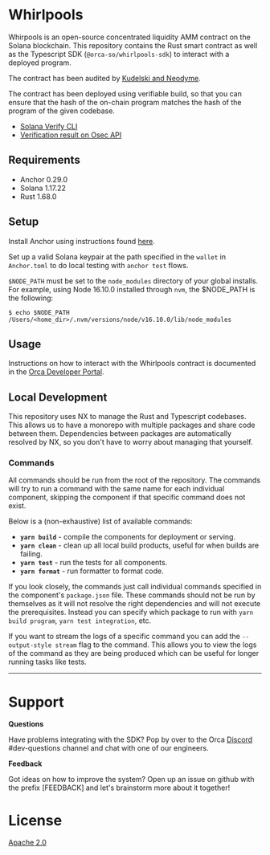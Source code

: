 # Whirlpools

Whirpools is an open-source concentrated liquidity AMM contract on the Solana blockchain.
This repository contains the Rust smart contract as well as the Typescript SDK (`@orca-so/whirlpools-sdk`) to interact with a deployed program.

The contract has been audited by [Kudelski and Neodyme](https://orca-so.gitbook.io/orca-developer-portal/whirlpools/overview#security-audits).

The contract has been deployed using verifiable build, so that you can ensure that the hash of the on-chain program matches the hash of the program of the given codebase.
- [Solana Verify CLI](https://github.com/Ellipsis-Labs/solana-verifiable-build)
- [Verification result on Osec API](https://verify.osec.io/status/whirLbMiicVdio4qvUfM5KAg6Ct8VwpYzGff3uctyCc)

## Requirements

- Anchor 0.29.0
- Solana 1.17.22
- Rust 1.68.0

## Setup

Install Anchor using instructions found [here](https://book.anchor-lang.com/getting_started/installation.html#anchor).

Set up a valid Solana keypair at the path specified in the `wallet` in `Anchor.toml` to do local testing with `anchor test` flows.

`$NODE_PATH` must be set to the `node_modules` directory of your global installs.
For example, using Node 16.10.0 installed through `nvm`, the $NODE_PATH is the following:

```
$ echo $NODE_PATH
/Users/<home_dir>/.nvm/versions/node/v16.10.0/lib/node_modules
```

## Usage

Instructions on how to interact with the Whirlpools contract is documented in the [Orca Developer Portal](https://orca-so.gitbook.io/orca-developer-portal/orca/welcome).

## Local Development

This repository uses NX to manage the Rust and Typescript codebases. This allows us to have a monorepo with multiple packages and share code between them. Dependencies between packages are automatically resolved by NX, so you don't have to worry about managing that yourself.

### Commands

All commands should be run from the root of the repository. The commands will try to run a command with the same name for each individual component, skipping the component if that specific command does not exist.

Below is a (non-exhaustive) list of available commands:
* **`yarn build`** - compile the components for deployment or serving.
* **`yarn clean`** - clean up all local build products, useful for when builds are failing.
* **`yarn test`** - run the tests for all components.
* **`yarn format`** - run formatter to format code.

If you look closely, the commands just call individual commands specified in the component's `package.json` file. These commands should not be run by themselves as it will not resolve the right dependencies and will not execute the prerequisites. Instead you can specify which package to run with `yarn build program`, `yarn test integration`, etc.

If you want to stream the logs of a specific command you can add the `--output-style stream` flag to the command. This allows you to view the logs of the command as they are being produced which can be useful for longer running tasks like tests.

---

# Support

**Questions**

Have problems integrating with the SDK? Pop by over to the Orca [Discord](https://discord.gg/nSwGWn5KSG) #dev-questions channel and chat with one of our engineers.

**Feedback**

Got ideas on how to improve the system? Open up an issue on github with the prefix [FEEDBACK] and let's brainstorm more about it together!

# License

[Apache 2.0](https://choosealicense.com/licenses/apache-2.0/)
